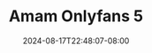 --- 
title: "Amam Onlyfans 5"
description: "  bokeh Amam Onlyfans 5 telegram    "
date: 2024-08-17T22:48:07-08:00
file_code: "ds0gt9d4dchl"
draft: false
cover: "ekldp3ejdv6rgk72.jpg"
tags: ["Amam", "Onlyfans", "bokep-indo", "bokep-viral", "bokep-ig"]
length: 762
fld_id: "1235735"
foldername: "Amam Onlyfans"
categories: ["Amam Onlyfans"]
views: 141
---